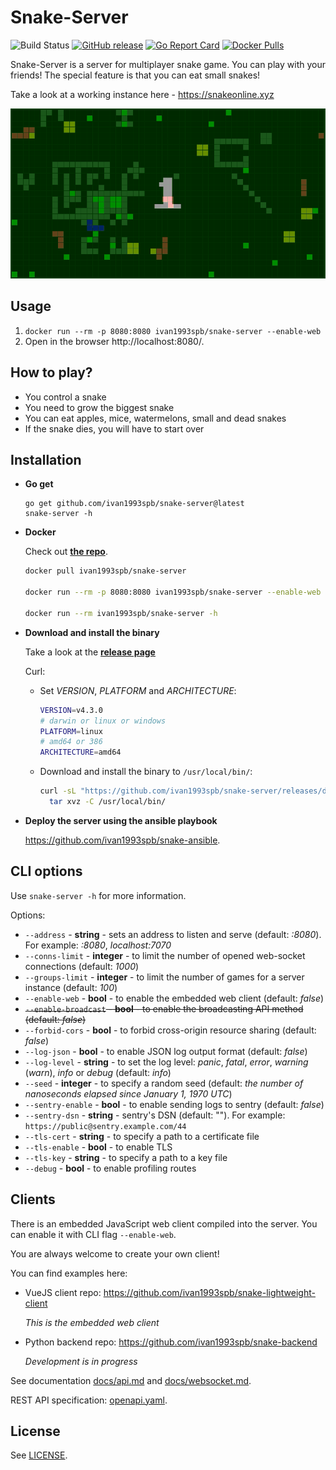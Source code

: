 
# Snake-Server

![Build Status](https://github.com/ivan1993spb/snake-server/actions/workflows/go.yml/badge.svg?branch=master)
[![GitHub release](https://img.shields.io/github/release/ivan1993spb/snake-server.svg)](https://github.com/ivan1993spb/snake-server/releases/latest)
[![Go Report Card](https://goreportcard.com/badge/github.com/ivan1993spb/snake-server)](https://goreportcard.com/report/github.com/ivan1993spb/snake-server)
[![Docker Pulls](https://img.shields.io/docker/pulls/ivan1993spb/snake-server)](https://hub.docker.com/r/ivan1993spb/snake-server)

Snake-Server is a server for multiplayer snake game. You can play with your
friends! The special feature is that you can eat small snakes!

Take a look at a working instance here - https://snakeonline.xyz

[![Game demo](demo.gif)](https://snakeonline.xyz)

## Usage

1. `docker run --rm -p 8080:8080 ivan1993spb/snake-server --enable-web`
2. Open in the browser http://localhost:8080/.

## How to play?

* You control a snake
* You need to grow the biggest snake
* You can eat apples, mice, watermelons, small and dead snakes
* If the snake dies, you will have to start over

## Installation

* **Go get**

  ```
  go get github.com/ivan1993spb/snake-server@latest
  snake-server -h
  ```

* **Docker**

  Check out [**the repo**](https://hub.docker.com/r/ivan1993spb/snake-server).

  ```bash
  docker pull ivan1993spb/snake-server

  docker run --rm -p 8080:8080 ivan1993spb/snake-server --enable-web

  docker run --rm ivan1993spb/snake-server -h
  ```

* **Download and install the binary**

  Take a look at the [**release page**](https://github.com/ivan1993spb/snake-server/releases/latest)

  Curl:

  + Set *VERSION*, *PLATFORM* and *ARCHITECTURE*:
    ```bash
    VERSION=v4.3.0
    # darwin or linux or windows
    PLATFORM=linux
    # amd64 or 386
    ARCHITECTURE=amd64
    ```
  + Download and install the binary to `/usr/local/bin/`:
    ```bash
    curl -sL "https://github.com/ivan1993spb/snake-server/releases/download/${VERSION}/snake-server-${VERSION}-${PLATFORM}-${ARCHITECTURE}.tar.gz" |\
      tar xvz -C /usr/local/bin/
    ```

* **Deploy the server using the ansible playbook**

  https://github.com/ivan1993spb/snake-ansible.

## CLI options

Use `snake-server -h` for more information.

Options:

* `--address` - **string** - sets an address to listen and serve (default: *:8080*). For example: *:8080*, *localhost:7070*
* `--conns-limit` - **integer** - to limit the number of opened web-socket connections (default: *1000*)
* `--groups-limit` - **integer** - to limit the number of games for a server instance (default: *100*)
* `--enable-web` - **bool** - to enable the embedded web client (default: *false*)
* ~~`--enable-broadcast` - **bool** - to enable the broadcasting API method (default: *false*)~~
* `--forbid-cors` - **bool** - to forbid cross-origin resource sharing (default: *false*)
* `--log-json` - **bool** - to enable JSON log output format (default: *false*)
* `--log-level` - **string** - to set the log level: *panic*, *fatal*, *error*, *warning* (*warn*), *info* or *debug* (default: *info*)
* `--seed` - **integer** - to specify a random seed (default: *the number of nanoseconds elapsed since January 1, 1970 UTC*)
* `--sentry-enable` - **bool** - to enable sending logs to sentry (default: *false*)
* `--sentry-dsn` - **string** - sentry's DSN (default: ""). For example: `https://public@sentry.example.com/44`
* `--tls-cert` - **string** - to specify a path to a certificate file
* `--tls-enable` - **bool** - to enable TLS
* `--tls-key` - **string** - to specify a path to a key file
* `--debug` - **bool** - to enable profiling routes

## Clients

There is an embedded JavaScript web client compiled into the server.
You can enable it with CLI flag `--enable-web`.

You are always welcome to create your own client!

You can find examples here:

* VueJS client repo: https://github.com/ivan1993spb/snake-lightweight-client

  *This is the embedded web client*

* Python backend repo: https://github.com/ivan1993spb/snake-backend

  *Development is in progress*

See documentation [docs/api.md](docs/api.md) and [docs/websocket.md](docs/websocket.md).

REST API specification: [openapi.yaml](openapi.yaml).

## License

See [LICENSE](LICENSE).

